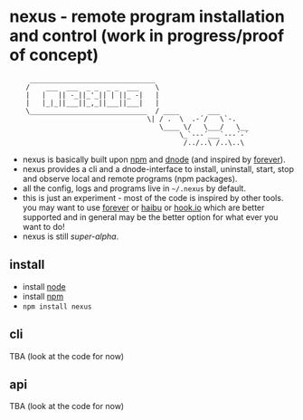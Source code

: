 # nexus - remote program installation and control (work in progress/proof of concept)

         _______________________________
        /    ___  ___  _ _  _ _  ___    \
        |   |   || -_||_'_|| | ||_ -|   |
        |   |_|_||___||_,_||___||___|   |
        \_____________________________  / ____       ___
                                      \| / .  \  .-´/   \`-.
                                         \____ \/   \___/   \__
                                              \_`---´___`---´-´
                                               /../..\ /..\..\

* nexus is basically built upon [npm] and [dnode] (and inspired by [forever]).
* nexus provides a cli and a dnode-interface to install, uninstall, start, stop 
  and observe local and remote programs (npm packages).
* all the config, logs and programs live in `~/.nexus` by default.
* this is just an experiment - most of the code is inspired by other tools. 
  you may want to use [forever] or [haibu] or [hook.io] which are better 
  supported and in general may be the better option for what ever you want to 
  do! 
* nexus is still *super-alpha*.

## install

* install [node]
* install [npm]
* `npm install nexus`

## cli

TBA (look at the code for now)

## api

TBA (look at the code for now)

[dnode]: https://github.com/substack/dnode
[forever]: https://github.com/nodejitsu/forever
[haibu]: https://github.com/nodejitsu/haibu
[hook.io]: https://github.com/hookio
[node]: http://nodejs.org
[npm]: https://npmjs.org

